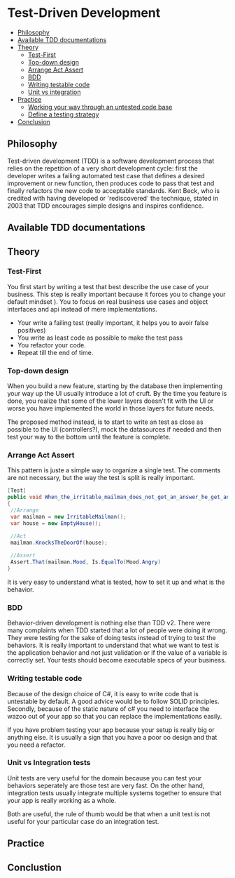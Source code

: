 # Test-Driven Development

* [Philosophy](#philosophy)
* [Available TDD documentations](#doc)
* [Theory](#theory)
  * [Test-First](#test-first)
  * [Top-down design](#top-down)
  * [Arrange Act Assert](#aaa)
  * [BDD](#bdd)
  * [Writing testable code](#testable-code)
  * [Unit vs integration](#unit-vs-integration)
* [Practice](#practice)
  * [Working your way through an untested code base](#untested)
  * [Define a testing strategy](#test-strategy)
* [Conclusion](#conclusion)

## Philosophy
 Test-driven development (TDD) is a software development process that relies on the repetition of a very short development cycle: first the developer writes a failing automated test case that defines a desired improvement or new function, then produces code to pass that test and finally refactors the new code to acceptable standards. Kent Beck, who is credited with having developed or 'rediscovered' the technique, stated in 2003 that TDD encourages simple designs and inspires confidence.
## Available TDD documentations
## Theory
### Test-First
 You first start by writing a test that best describe the use case of your business.
 This step is really important because it forces you to change your default mindset ).
 You to focus on real business use cases and object interfaces and api instead of mere implementations.
 
 - Your write a failing test (really important, it helps you to avoir false positives)
 - You write as least code as possible to make the test pass
 - You refactor your code.
 - Repeat till the end of time.
 
### Top-down design
 When you build a new feature, starting by the database then implementing your way up the UI usually introduce a lot of cruft. 
 By the time you feature is done, you realize that some of the lower layers doesn't fit with the UI or worse you have implemented the world in those layers for future needs.
 
 The proposed method instead, is to start to write an test as close as possible to the UI (controllers?), mock the datasources if needed and then test your way to the bottom until the feature is complete.
### Arrange Act Assert
 This pattern is juste a simple way to organize a single test.
 The comments are not necessary, but the way the test is split is really important.
```c#
[Test]
public void When_the_irritable_mailman_does_not_get_an_answer_he_get_angry()
{
 //Arrange
 var mailman = new IrritableMailman();
 var house = new EmptyHouse();

 //Act
 mailman.KnocksTheDoorOf(house);
 
 //Assert
 Assert.That(mailman.Mood, Is.EqualTo(Mood.Angry)
}
```
It is very easy to understand what is tested, how to set it up and what is the behavior.
### BDD
 Behavior-driven development is nothing else than TDD v2. 
 There were many complaints when TDD started that a lot of people were doing it wrong.
 They were testing for the sake of doing tests instead of trying to test the behaviors.
 It is really important to understand that what we want to test is the application behavior and not just validation or if the value of a variable is correctly set.
 Your tests should become executable specs of your business.
### Writing testable code
 Because of the design choice of C#, it is easy to write code that is untestable by default.
 A good advice would be to follow SOLID principles.
 Secondly, because of the static nature of c# you need to interface the wazoo out of your app so that you can replace the implementations easily.
 
 If you have problem testing your app because your setup is really big or anything else.
 It is usually a sign that you have a poor oo design and that you need a refactor.
 
### Unit vs Integration tests

Unit tests are very useful for the domain because you can test your behaviors seperately are those test are very fast.
On the other hand, integration tests usually integrate multiple systems together to ensure that your app is really working as a whole.

Both are useful, the rule of thumb would be that when a unit test is not useful for your particular case do an integration test.


## Practice
## Conclustion